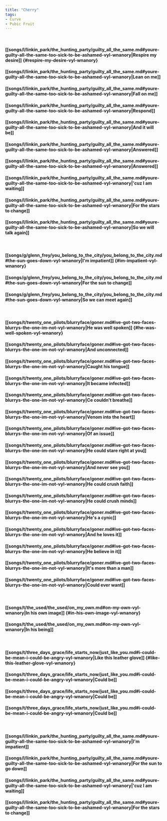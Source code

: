 ```yaml
---
title: "Cherry"
tags:
- Curve
- Pubic Fruit
---
```

&nbsp;
#### [[songs/l/linkin_park/the_hunting_party/guilty_all_the_same.md#youre-guilty-all-the-same-too-sick-to-be-ashamed-vyl-wnanory|Respire my desire]] {#respire-my-desire-vyl-wnanory}
#### [[songs/l/linkin_park/the_hunting_party/guilty_all_the_same.md#youre-guilty-all-the-same-too-sick-to-be-ashamed-vyl-wnanory|Lean on me]]
#### [[songs/l/linkin_park/the_hunting_party/guilty_all_the_same.md#youre-guilty-all-the-same-too-sick-to-be-ashamed-vyl-wnanory|Fall on me]]
#### [[songs/l/linkin_park/the_hunting_party/guilty_all_the_same.md#youre-guilty-all-the-same-too-sick-to-be-ashamed-vyl-wnanory|Respond]]
#### [[songs/l/linkin_park/the_hunting_party/guilty_all_the_same.md#youre-guilty-all-the-same-too-sick-to-be-ashamed-vyl-wnanory|And it will be]]
#### [[songs/l/linkin_park/the_hunting_party/guilty_all_the_same.md#youre-guilty-all-the-same-too-sick-to-be-ashamed-vyl-wnanory|Answered]]
#### [[songs/l/linkin_park/the_hunting_party/guilty_all_the_same.md#youre-guilty-all-the-same-too-sick-to-be-ashamed-vyl-wnanory|Answered]]
#### [[songs/l/linkin_park/the_hunting_party/guilty_all_the_same.md#youre-guilty-all-the-same-too-sick-to-be-ashamed-vyl-wnanory|'cuz I am waiting]]
#### [[songs/l/linkin_park/the_hunting_party/guilty_all_the_same.md#youre-guilty-all-the-same-too-sick-to-be-ashamed-vyl-wnanory|For the stars to change]]
#### [[songs/l/linkin_park/the_hunting_party/guilty_all_the_same.md#youre-guilty-all-the-same-too-sick-to-be-ashamed-vyl-wnanory|So we will talk again]]
&nbsp;
#### [[songs/g/glenn_frey/you_belong_to_the_city/you_belong_to_the_city.md#the-sun-goes-down-vyl-wnanory|I'm impatient]] {#im-impatient-vyl-wnanory}
#### [[songs/g/glenn_frey/you_belong_to_the_city/you_belong_to_the_city.md#the-sun-goes-down-vyl-wnanory|For the sun to change]]
#### [[songs/g/glenn_frey/you_belong_to_the_city/you_belong_to_the_city.md#the-sun-goes-down-vyl-wnanory|So we can meet again]]
&nbsp;
#### [[songs/t/twenty_one_pilots/blurryface/goner.md#ive-got-two-faces-blurrys-the-one-im-not-vyl-wnanory|He was well spoken]] {#he-was-well-spoken-vyl-wnanory}
#### [[songs/t/twenty_one_pilots/blurryface/goner.md#ive-got-two-faces-blurrys-the-one-im-not-vyl-wnanory|And unconnected]]
#### [[songs/t/twenty_one_pilots/blurryface/goner.md#ive-got-two-faces-blurrys-the-one-im-not-vyl-wnanory|Caught his tongue]]
#### [[songs/t/twenty_one_pilots/blurryface/goner.md#ive-got-two-faces-blurrys-the-one-im-not-vyl-wnanory|It became infected]]
#### [[songs/t/twenty_one_pilots/blurryface/goner.md#ive-got-two-faces-blurrys-the-one-im-not-vyl-wnanory|Ce couldn't breathe]]
#### [[songs/t/twenty_one_pilots/blurryface/goner.md#ive-got-two-faces-blurrys-the-one-im-not-vyl-wnanory|Venom into the heart]]
#### [[songs/t/twenty_one_pilots/blurryface/goner.md#ive-got-two-faces-blurrys-the-one-im-not-vyl-wnanory|Of an issue]]
#### [[songs/t/twenty_one_pilots/blurryface/goner.md#ive-got-two-faces-blurrys-the-one-im-not-vyl-wnanory|He could stare right at you]]
#### [[songs/t/twenty_one_pilots/blurryface/goner.md#ive-got-two-faces-blurrys-the-one-im-not-vyl-wnanory|And never see you]]
#### [[songs/t/twenty_one_pilots/blurryface/goner.md#ive-got-two-faces-blurrys-the-one-im-not-vyl-wnanory|He could crush faith]]
#### [[songs/t/twenty_one_pilots/blurryface/goner.md#ive-got-two-faces-blurrys-the-one-im-not-vyl-wnanory|He could crush minds]]
#### [[songs/t/twenty_one_pilots/blurryface/goner.md#ive-got-two-faces-blurrys-the-one-im-not-vyl-wnanory|He's a cynic]]
#### [[songs/t/twenty_one_pilots/blurryface/goner.md#ive-got-two-faces-blurrys-the-one-im-not-vyl-wnanory|And he loves it]]
#### [[songs/t/twenty_one_pilots/blurryface/goner.md#ive-got-two-faces-blurrys-the-one-im-not-vyl-wnanory|He believe in it]]
#### [[songs/t/twenty_one_pilots/blurryface/goner.md#ive-got-two-faces-blurrys-the-one-im-not-vyl-wnanory|It's more than a man]]
#### [[songs/t/twenty_one_pilots/blurryface/goner.md#ive-got-two-faces-blurrys-the-one-im-not-vyl-wnanory|Could ever want]]
&nbsp;
#### [[songs/t/the_used/the_used/on_my_own.md#on-my-own-vyl-wnanory|In his own image]] {#in-his-own-image-vyl-wnanory}
#### [[songs/t/the_used/the_used/on_my_own.md#on-my-own-vyl-wnanory|In his being]]
&nbsp;
#### [[songs/t/three_days_grace/life_starts_now/just_like_you.md#i-could-be-mean-i-could-be-angry-vyl-wnanory|Like this leather glove]] {#like-this-leather-glove-vyl-wnanory}
#### [[songs/t/three_days_grace/life_starts_now/just_like_you.md#i-could-be-mean-i-could-be-angry-vyl-wnanory|Could be]]
#### [[songs/t/three_days_grace/life_starts_now/just_like_you.md#i-could-be-mean-i-could-be-angry-vyl-wnanory|Could be]]
#### [[songs/t/three_days_grace/life_starts_now/just_like_you.md#i-could-be-mean-i-could-be-angry-vyl-wnanory|Could be]]
&nbsp;
#### [[songs/l/linkin_park/the_hunting_party/guilty_all_the_same.md#youre-guilty-all-the-same-too-sick-to-be-ashamed-vyl-wnanory|I'm impatient]]
#### [[songs/l/linkin_park/the_hunting_party/guilty_all_the_same.md#youre-guilty-all-the-same-too-sick-to-be-ashamed-vyl-wnanory|For the sun to go down]]
#### [[songs/l/linkin_park/the_hunting_party/guilty_all_the_same.md#youre-guilty-all-the-same-too-sick-to-be-ashamed-vyl-wnanory|'cuz I am waiting]]
#### [[songs/l/linkin_park/the_hunting_party/guilty_all_the_same.md#youre-guilty-all-the-same-too-sick-to-be-ashamed-vyl-wnanory|For the stars to change]]
